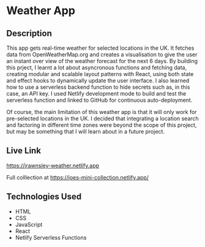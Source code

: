 # Weather App

## Description

This app gets real-time weather for selected locations in the UK. It fetches data from OpenWeatherMap.org and creates a visualisation to give the user an instant over view of the weather forecast for the next 6 days. By building this prject, I learnt a lot about asyncronous functions and fetching data, creating modular and scalable layout patterns with React, using both state and effect hooks to dynamically update the user interface. I also learned how to use a serverless backend function to hide secrets such as, in this case, an API key. I used Netlify development mode to build and test the serverless function and linked to GitHub for continuous auto-deployment.

Of course, the main limitation of this weather app is that it will only work for pre-selected locations in the UK. I decided that integrating a location search and factoring in different time zones were beyond the scope of this project, but may be something that I will learn about in a future project.

## Live Link

https://jrawnsley-weather.netlify.app

Full colllection at https://joes-mini-collection.netlify.app/

## Technologies Used

- HTML
- CSS
- JavaScript
- React
- Netlify Serverless Functions